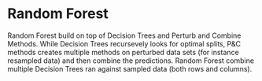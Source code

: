 # Random Forest
Random Forest build on top of Decision Trees and Perturb and Combine Methods. While Decision Trees recursevely looks for optimal splits, P&C methods creates multiple methods on perturbed data sets (for instance resampled data) and then combine the predictions. Random Forest combine multiple Decision Trees ran against sampled data (both rows and columns). 
